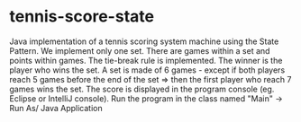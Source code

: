 # tennis-score-state
Java implementation of a tennis scoring system machine using the State Pattern. We implement only one set.
There are games within a set and points within games. The tie-break rule is implemented. The winner is the player who wins the set.
A set is made of 6 games - except if both players reach 5 games before the end of the set  => then the first player who reach 7 games wins the set.
The score is displayed in the program console (eg. Eclipse  or IntelliJ console).
Run the program in the class named "Main" -> Run As/ Java Application
